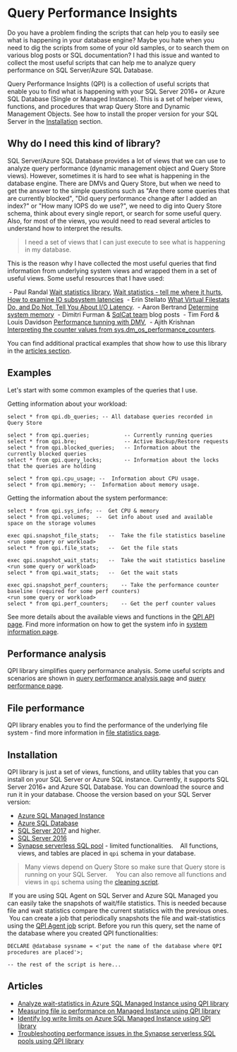 # Query Performance Insights

Do you have a problem finding the scripts that can help you to easily see what is happening in your database engine? Maybe you hate when you need to dig the scripts from some of your old samples, or to search them on various blog posts or SQL documentation? I had this issue and wanted to collect the most useful scripts that can help me to analyze query performance on SQL Server/Azure SQL Database.

Query Performance Insights (QPI) is a collection of useful scripts that enable you to find what is happening with your SQL Server 2016+ or Azure SQL Database (Single or Managed Instance). This is a set of helper views, functions, and procedures that wrap Query Store and Dynamic Management Objects. See how to install the proper version for your SQL Server in the [Installation](#installation) section.

## Why do I need this kind of library?

SQL Server/Azure SQL Database provides a lot of views that we can use to analyze query performance (dynamic management object and Query Store views). However, sometimes it is hard to see what is happening in the database engine. There are DMVs and Query Store, but when we need to get the answer to the simple questions such as "Are there some queries that are currently blocked", "Did query performance change after I added an index?" or "How many IOPS do we use?", we need to dig into Query Store schema, think about every single report, or search for some useful query. Also, for most of the views, you would need to read several articles to understand how to interpret the results.

> I need a set of views that I can just execute to see what is happening in my database.

This is the reason why I have collected the most useful queries that find information from underlying system views and wrapped them in a set of useful views. Some useful resources that I have used:

 - Paul Randal [Wait statistics library](https://www.sqlskills.com/help/waits/), [Wait statistics - tell me where it hurts](https://www.sqlskills.com/blogs/paul/wait-statistics-or-please-tell-me-where-it-hurts/), [How to examine IO subsystem latencies](https://www.sqlskills.com/blogs/paul/how-to-examine-io-subsystem-latencies-from-within-sql-server/)
 - Erin Stellato [What Virtual Filestats Do, and Do Not, Tell You About I/O Latency](https://sqlperformance.com/2013/10/t-sql-queries/io-latency).
 - Aaron Bertrand [Determine system memory](https://www.mssqltips.com/sqlservertip/2393/determine-sql-server-memory-use-by-database-and-object/)
 - Dimitri Furman & [SqlCat team](https://blogs.msdn.microsoft.com/sqlcat/) blog posts
 - Tim Ford & Louis Davidson [Performance tunning with DMV](https://www.red-gate.com/library/performance-tuning-with-sql-server-dynamic-management-views), 
 - Ajith Krishnan [Interpreting the counter values from sys.dm_os_performance_counters](https://blogs.msdn.microsoft.com/psssql/2013/09/23/interpreting-the-counter-values-from-sys-dm_os_performance_counters/).

You can find additional practical examples that show how to use this library in the [articles section](#articles).

## Examples

Let's start with some common examples of the queries that I use.

Getting information about your workload:
```
select * from qpi.db_queries; -- All database queries recorded in Query Store

select * from qpi.queries;           -- Currently running queries
select * from qpi.bre;               -- Active Backup/Restore requests
select * from qpi.blocked_queries;   -- Information about the currently blocked queries
select * from qpi.query_locks;       -- Information about the locks that the queries are holding

select * from qpi.cpu_usage; --  Information about CPU usage.
select * from qpi.memory; --  Information about memory usage.
```

Getting the information about the system performance:
```
select * from qpi.sys_info; --  Get CPU & memory
select * from qpi.volumes;  --  Get info about used and available space on the storage volumes

exec qpi.snapshot_file_stats;   --  Take the file statistics baseline
<run some query or workload>
select * from qpi.file_stats;   --  Get the file stats

exec qpi.snapshot_wait_stats;   --  Take the wait statistics baseline
<run some query or workload>
select * from qpi.wait_stats;   --  Get the wait stats

exec qpi.snapshot_perf_counters;    -- Take the performance counter baseline (required for some perf counters)
<run some query or workload>
select * from qpi.perf_counters;    -- Get the perf counter values
```

See more details about the available views and functions in the [QPI API page](doc/Api.md). Find more information on how to get the system info in [system information page](doc/SystemInfo.md).

## Performance analysis

QPI library simplifies query performance analysis. Some useful scripts and scenarios are shown in [query performance analysis page](doc/QueryPerformanceAnalisys.md) and [query performance page](doc/QueryStatistics.md).

## File performance

QPI library enables you to find the performance of the underlying file system - find more information in [file statistics page](doc/FileStatistics.md).

## Installation
QPI library is just a set of views, functions, and utility tables that you can install on your SQL Server or Azure SQL instance. Currently, it supports SQL Server 2016+ and Azure SQL Database.
You can download the source and run it in your database. Choose the version based on your SQL Server version:
- [Azure SQL Managed Instance](https://raw.githubusercontent.com/JocaPC/qpi/master/src/qpi.sql)
- [Azure SQL Database](https://raw.githubusercontent.com/JocaPC/qpi/master/build/azure-db/qpi.sql)
- [SQL Server 2017](https://raw.githubusercontent.com/JocaPC/qpi/master/build/sql2017/qpi.sql) and higher.
- [SQL Server 2016](https://raw.githubusercontent.com/JocaPC/qpi/master/build/sql2016/qpi.sql)
- [Synapse serverless SQL pool](https://raw.githubusercontent.com/JocaPC/qpi/master/build/synapse-sql/qpi.sql) - limited functionalities.
 
 All functions, views, and tables are placed in `qpi` schema in your database.

> Many views depend on Query Store so make sure that Query store is running on your SQL Server.
 
  You can also remove all functions and views in `qpi` schema using the [cleaning script](https://raw.githubusercontent.com/JocaPC/qpi/master/src/qpi.clean.sql).

 If you are using SQL Agent on SQL Server and Azure SQL Managed you can easily take the snapshots of wait/file statistics. This is needed because file and wait statistics compare the current statistics with the previous ones.
 You can create a job that periodically snapshots the file and wait-statistics using the [QPI Agent job](https://raw.githubusercontent.com/JocaPC/qpi/master/src/qpi.collection.agent.sql) script. Before you run this query, set the name of the database where you created QPI functionalities:

```
DECLARE @database sysname = <'put the name of the database where QPI procedures are placed'>;

-- the rest of the script is here...
```

## Articles

- [Analyze wait-statistics in Azure SQL Managed Instance using QPI library](https://medium.com/azure-sqldb-managed-instance/analyze-wait-statistics-using-qpi-library-6e96761df9eb)
- [Measuring file io performance on Managed Instance using QPI library](https://docs.microsoft.com/en-us/archive/blogs/sqlserverstorageengine/measuring-file-io-performance-on-managed-instance-qpi)
- [Identify log write limits on Azure SQL Managed Instance using QPI library](https://blogs.msdn.microsoft.com/sqlserverstorageengine/2019/03/11/identify-log-write-limits-on-azure-sql-managed-instance-using-qpi-library/)
- [Troubleshooting performance issues in the Synapse serverless SQL pools using QPI library](https://www.linkedin.com/pulse/troubleshooting-performance-serverless-synapse-sql-pool-jovan-popovic/) 
